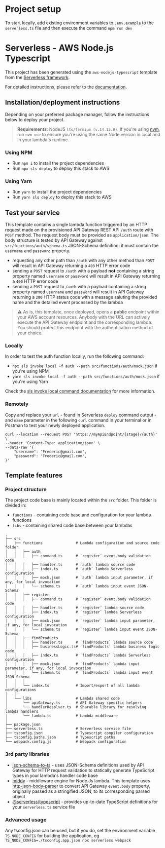 # Project setup

To start locally, add existing environment variables to `.env.example` to the `serverless.ts` file and then execute the command `npm run dev`

# Serverless - AWS Node.js Typescript

This project has been generated using the `aws-nodejs-typescript` template from the [Serverless framework](https://www.serverless.com/).

For detailed instructions, please refer to the [documentation](https://www.serverless.com/framework/docs/providers/aws/).

## Installation/deployment instructions

Depending on your preferred package manager, follow the instructions below to deploy your project.

> **Requirements**: NodeJS `lts/fermium (v.14.15.0)`. If you're using [nvm](https://github.com/nvm-sh/nvm), run `nvm use` to ensure you're using the same Node version in local and in your lambda's runtime.

### Using NPM

- Run `npm i` to install the project dependencies
- Run `npx sls deploy` to deploy this stack to AWS

### Using Yarn

- Run `yarn` to install the project dependencies
- Run `yarn sls deploy` to deploy this stack to AWS

## Test your service

This template contains a single lambda function triggered by an HTTP request made on the provisioned API Gateway REST API `/auth` route with `POST` method. The request body must be provided as `application/json`. The body structure is tested by API Gateway against `src/functions/auth/schema.ts` JSON-Schema definition: it must contain the `username`  and `password` property.

- requesting any other path than `/auth` with any other method than `POST` will result in API Gateway returning a `403` HTTP error code
- sending a `POST` request to `/auth` with a payload **not** containing a string property named `username` or `password` will result in API Gateway returning a `400` HTTP error code
- sending a `POST` request to `/auth` with a payload containing a string property named `username`  and `password` will result in API Gateway returning a `200` HTTP status code with a message saluting the provided name and the detailed event processed by the lambda

> :warning: As is, this template, once deployed, opens a **public** endpoint within your AWS account resources. Anybody with the URL can actively execute the API Gateway endpoint and the corresponding lambda. You should protect this endpoint with the authentication method of your choice.

### Locally

In order to test the auth function locally, run the following command:

- `npx sls invoke local -f auth --path src/functions/auth/mock.json` if you're using NPM
- `yarn sls invoke local -f auth --path src/functions/auth/mock.json` if you're using Yarn

Check the [sls invoke local command documentation](https://www.serverless.com/framework/docs/providers/aws/cli-reference/invoke-local/) for more information.

### Remotely

Copy and replace your `url` - found in Serverless `deploy` command output - and `name` parameter in the following `curl` command in your terminal or in Postman to test your newly deployed application.

```
curl --location --request POST 'https://myApiEndpoint/{stage}/{auth}' \
--header 'Content-Type: application/json' \
--data-raw '{
    "username": "Frederic@gmail.com",
    "password": "Frederic@gmail.com",
}'
```

## Template features

### Project structure

The project code base is mainly located within the `src` folder. This folder is divided in:

- `functions` - containing code base and configuration for your lambda functions
- `libs` - containing shared code base between your lambdas

```
.
├── src
│   ├── functions               # Lambda configuration and source code folder
│   │   ├── auth
│   │   │   ├── command.ts      # `register` event.body validation code
│   │   │   ├── handler.ts      # `auth` lambda source code
│   │   │   ├── index.ts        # `auth` lambda Serverless configuration
│   │   │   ├── mock.json       # `auth` lambda input parameter, if any, for local invocation
│   │   │   └── schema.ts       # `auth` lambda input event JSON-Schema
│   │   ├── register
│   │   │   ├── command.ts      # `register` event.body validation code
│   │   │   ├── handler.ts      # `register` lambda source code
│   │   │   ├── index.ts        # `register` lambda Serverless configuration
│   │   │   ├── mock.json       # `register` lambda input parameter, if any, for local invocation
│   │   │   └── schema.ts       # `register` lambda input event JSON-Schema
│   │   ├── findProducts
│   │   │   ├── handler.ts      # `findProducts` lambda source code
│   │   │   ├── businessLogic.ts# `findProducts` lambda business logic code
│   │   │   ├── index.ts        # `findProducts` lambda Serverless configuration
│   │   │   ├── mock.json       # `findProducts` lambda input parameter, if any, for local invocation
│   │   │   └── schema.ts       # `findProducts` lambda input event JSON-Schema
│   │   │
│   │   └── index.ts            # Import/export of all lambda configurations
│   │
│   └── libs                    # Lambda shared code
│       └── apiGateway.ts       # API Gateway specific helpers
│       └── handlerResolver.ts  # Sharable library for resolving lambda handlers
│       └── lambda.ts           # Lambda middleware
│
├── package.json
├── serverless.ts               # Serverless service file
├── tsconfig.json               # Typescript compiler configuration
├── tsconfig.paths.json         # Typescript paths
└── webpack.config.js           # Webpack configuration
```

### 3rd party libraries

- [json-schema-to-ts](https://github.com/ThomasAribart/json-schema-to-ts) - uses JSON-Schema definitions used by API Gateway for HTTP request validation to statically generate TypeScript types in your lambda's handler code base
- [middy](https://github.com/middyjs/middy) - middleware engine for Node.Js lambda. This template uses [http-json-body-parser](https://github.com/middyjs/middy/tree/master/packages/http-json-body-parser) to convert API Gateway `event.body` property, originally passed as a stringified JSON, to its corresponding parsed object
- [@serverless/typescript](https://github.com/serverless/typescript) - provides up-to-date TypeScript definitions for your `serverless.ts` service file

### Advanced usage

Any tsconfig.json can be used, but if you do, set the environment variable `TS_NODE_CONFIG` for building the application, eg `TS_NODE_CONFIG=./tsconfig.app.json npx serverless webpack`
